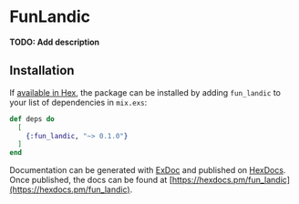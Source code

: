 # FunLandic

**TODO: Add description**

## Installation

If [available in Hex](https://hex.pm/docs/publish), the package can be installed
by adding `fun_landic` to your list of dependencies in `mix.exs`:

```elixir
def deps do
  [
    {:fun_landic, "~> 0.1.0"}
  ]
end
```

Documentation can be generated with [ExDoc](https://github.com/elixir-lang/ex_doc)
and published on [HexDocs](https://hexdocs.pm). Once published, the docs can
be found at [https://hexdocs.pm/fun_landic](https://hexdocs.pm/fun_landic).

